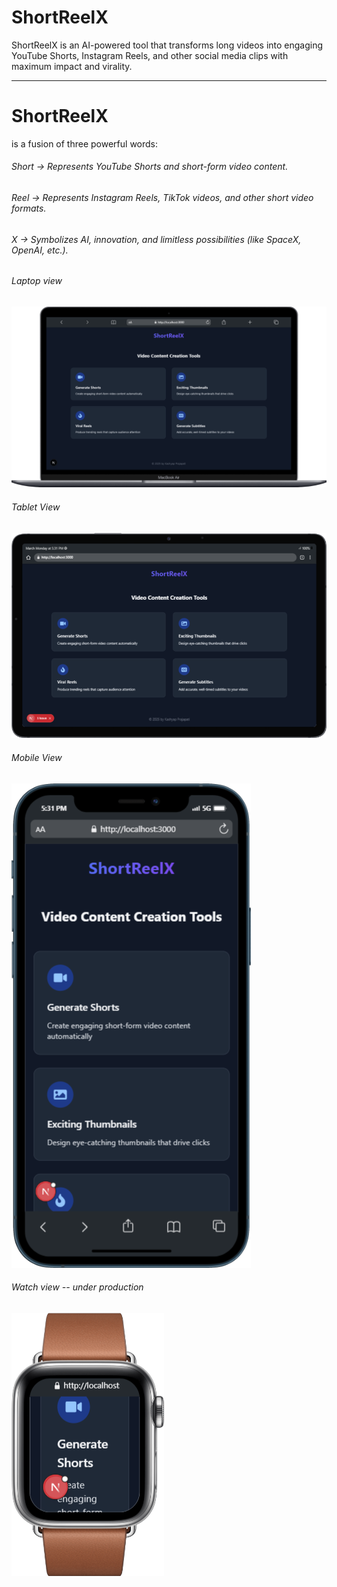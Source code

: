 # ShortReelX

ShortReelX is an AI-powered tool that transforms long videos into engaging YouTube Shorts, Instagram Reels, and other social media clips with maximum impact and virality.

---

# ShortReelX 
is a fusion of three powerful words:

###### Short → Represents YouTube Shorts and short-form video content.
###### Reel → Represents Instagram Reels, TikTok videos, and other short video formats.
###### X → Symbolizes AI, innovation, and limitless possibilities (like SpaceX, OpenAI, etc.).


###### Laptop view
![Alt Text](./liveimages/Macbook-Air-localhost.png)

###### Tablet View
![Alt Text](./liveimages/Galaxy-Tab-S7-localhost.png)

###### Mobile View
![Alt Text](./liveimages/iPhone-12-PRO-localhost.png)

###### Watch view -- under production
![Alt Text](./liveimages/Apple-Watch-Serie-6-localhost.png)